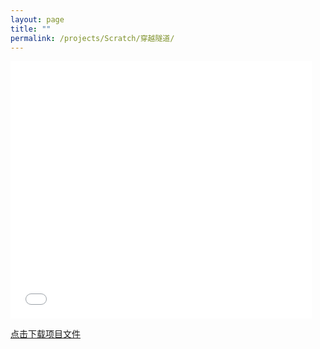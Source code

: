 ```yaml
---
layout: page
title: ""
permalink: /projects/Scratch/穿越隧道/
---
```


<iframe src="/assets/projects/Scratch/穿越隧道/穿越隧道.html" width="482" height="412" allowtransparency="true" frameborder="0" scrolling="no" allowfullscreen></iframe>

<a href="/assets/projects/Scratch/穿越隧道/穿越隧道.sb3" download>点击下载项目文件</a>